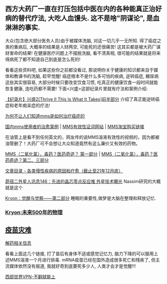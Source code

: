 ## 西方大药厂一直在打压包括中医在内的各种能真正治好病的替代疗法, 大吃人血馒头. 这不是啥"阴谋论", 是血淋淋的事实.
大众(包含绝大部分医务人员)由于被媒体洗脑, 对这一切几乎一无所知. 得了癌症之类的重病后, 大概率的结果是人财两空, 可能死的还很痛苦! 这其实都是被大药厂谋财害命的结果! 在健康医疗问题上不摆脱洗脑, 看不清真相, 很可能的结果就是将来得病死了都不知道自己到底是怎么死的!

看看这些资料吧, 如果这些你之前都没看过, 那说明你关于健康的知识都来自于媒体和教课书的洗脑, 趁早觉醒! 癌症根本不是什么多可怕的疾病, 逆转癌症, 糖尿病这些其实很容易, 大部分时候只要改变饮食习惯, 吃真正的健康饮食一段时间就能恢复健康, 连吃药都不需要! 下面<兴盛>这部纪录片里就有疗法和案例介绍: 

[【纪录片】兴盛2[Thrive II This Is What It Takes]前半部分](https://www.bilibili.com/video/BV1fZ4y1Q7Ar) 介绍了真正能逆转癌症和老年痴呆症的疗法!

[为何不让人们知道mms是如何治疗癌症的](https://mp.weixin.qq.com/s/D1gLAh5X4RpJ09Ek7eRrkg)

[国内mms使用者的治愈案例](https://mp.weixin.qq.com/s/979WLjmxF13PVPApSEnLnA)  |   [MMS有效性证词网站](https://mmstestimonials.co/)   |  [MMS淘宝购买链接](https://shop162291631.taobao.com/)

在油管上是看不到任何英文的，网友传的说MMS溶液有效性的视频的，因为都被油管删了！大药厂可不会想让大众知道竟然有这么廉价又有效的药物。

[MMS（二氧化氯），毒药？医药奇迹？ 第一部分](https://www.bilibili.com/video/BV14a411R7Xi)  |  [MMS（二氧化氯），毒药？医药奇迹？第二、三部分](https://www.bilibili.com/video/BV1Se4y1d7tf)

[文章目录 - 各类慢性疾病的原因和疗愈（截止至21年12月底）](https://mp.weixin.qq.com/s/VN5a1WA9ur8xXc_lMa2LJQ) 

[昴宿二外星人讯息146：先进的晶芯零点反应堆 外星技术曝光](https://mp.weixin.qq.com/s/Oz8jNKXl-lE-lnxqiBkPoQ) Nassim研究的大概就是这个 

[Kryon：觉醒与觉察——第二部分](https://mp.weixin.qq.com/s/YK54JXElEPMqmwnPN_FpjQ) 睡眠的重要性,做梦是大脑在整理和释放记忆.

### [Kryon:未来500年的物理](https://mp.weixin.qq.com/s/LLwLO-EctM1cTufqRtpSLg)

## [疫苗灾难](https://gettr.com/hashtag/%23%E7%96%AB%E8%8B%97%E7%81%BE%E9%9A%BE) 
[解药相关信息](https://gettr.com/user/adelin)

看看上面这几个链接, 打了苗后有身体不适或感觉记忆力, 脑力下降的可以服用上述MMS溶液一个月进行排毒. mRNA疫苗已经在国外造成很多死亡和残疾了, 但主流媒体依然没有报道, 我就好奇到底要死多少人, 人类才会才是觉醒!!!

[西部世界VPN-不翻就能上](https://wwsj9688.xyz/)
